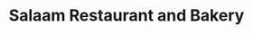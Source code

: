 ---
title: "Salaam Restaurant and Bakery"
url: /chicago/salaam-restaurant-and-bakery/
shop: bakery
---